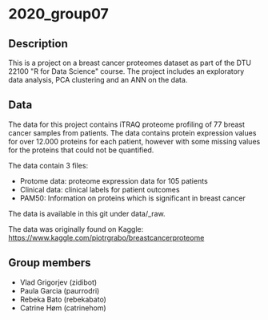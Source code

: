 2020\_group07
====================

Description
--------------------

This is a project on a breast cancer proteomes dataset as part of the DTU 22100 "R for Data Science" course. The project includes an exploratory data analysis, PCA clustering and an ANN on the data.


Data
--------------------
The data for this project contains iTRAQ proteome profiling of 77 breast cancer samples from patients. The data contains protein expression values for over 12.000 proteins for each patient, however with some missing values for the proteins that could not be quantified.

The data contain 3 files: 
* Protome data: proteome expression data for 105 patients
* Clinical data: clinical labels for patient outcomes 
* PAM50: Information on proteins which is significant in breast cancer

The data is available in this git under data/\_raw. 

The data was originally found on Kaggle:
<https://www.kaggle.com/piotrgrabo/breastcancerproteome>


Group members
--------------------

* Vlad Grigorjev (zidibot)
* Paula Garcia (paurrodri)  
* Rebeka Bato (rebekabato)
* Catrine Høm (catrinehom)
